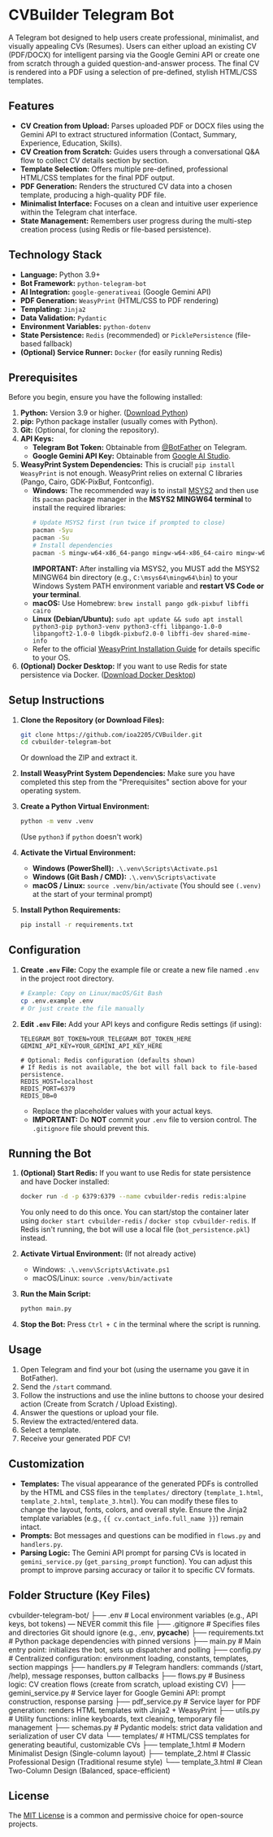 # CVBuilder Telegram Bot

A Telegram bot designed to help users create professional, minimalist, and visually appealing CVs (Resumes). Users can either upload an existing CV (PDF/DOCX) for intelligent parsing via the Google Gemini API or create one from scratch through a guided question-and-answer process. The final CV is rendered into a PDF using a selection of pre-defined, stylish HTML/CSS templates.

## Features

*   **CV Creation from Upload:** Parses uploaded PDF or DOCX files using the Gemini API to extract structured information (Contact, Summary, Experience, Education, Skills).
*   **CV Creation from Scratch:** Guides users through a conversational Q&A flow to collect CV details section by section.
*   **Template Selection:** Offers multiple pre-defined, professional HTML/CSS templates for the final PDF output.
*   **PDF Generation:** Renders the structured CV data into a chosen template, producing a high-quality PDF file.
*   **Minimalist Interface:** Focuses on a clean and intuitive user experience within the Telegram chat interface.
*   **State Management:** Remembers user progress during the multi-step creation process (using Redis or file-based persistence).

## Technology Stack

*   **Language:** Python 3.9+
*   **Bot Framework:** `python-telegram-bot`
*   **AI Integration:** `google-generativeai` (Google Gemini API)
*   **PDF Generation:** `WeasyPrint` (HTML/CSS to PDF rendering)
*   **Templating:** `Jinja2`
*   **Data Validation:** `Pydantic`
*   **Environment Variables:** `python-dotenv`
*   **State Persistence:** `Redis` (recommended) or `PicklePersistence` (file-based fallback)
*   **(Optional) Service Runner:** `Docker` (for easily running Redis)

## Prerequisites

Before you begin, ensure you have the following installed:

1.  **Python:** Version 3.9 or higher. ([Download Python](https://www.python.org/downloads/))
2.  **pip:** Python package installer (usually comes with Python).
3.  **Git:** (Optional, for cloning the repository).
4.  **API Keys:**
    *   **Telegram Bot Token:** Obtainable from [@BotFather](https://t.me/BotFather) on Telegram.
    *   **Google Gemini API Key:** Obtainable from [Google AI Studio](https://aistudio.google.com/app/apikey).
5.  **WeasyPrint System Dependencies:** This is crucial! `pip install WeasyPrint` is not enough. WeasyPrint relies on external C libraries (Pango, Cairo, GDK-PixBuf, Fontconfig).
    *   **Windows:** The recommended way is to install [MSYS2](https://www.msys2.org/) and then use its `pacman` package manager in the **MSYS2 MINGW64 terminal** to install the required libraries:
        ```bash
        # Update MSYS2 first (run twice if prompted to close)
        pacman -Syu
        pacman -Su
        # Install dependencies
        pacman -S mingw-w64-x86_64-pango mingw-w64-x86_64-cairo mingw-w64-x86_64-gdk-pixbuf2 mingw-w64-x86_64-fontconfig
        ```
        **IMPORTANT:** After installing via MSYS2, you MUST add the MSYS2 MINGW64 bin directory (e.g., `C:\msys64\mingw64\bin`) to your Windows System PATH environment variable and **restart VS Code or your terminal**.
    *   **macOS:** Use Homebrew: `brew install pango gdk-pixbuf libffi cairo`
    *   **Linux (Debian/Ubuntu):** `sudo apt update && sudo apt install python3-pip python3-venv python3-cffi libpango-1.0-0 libpangoft2-1.0-0 libgdk-pixbuf2.0-0 libffi-dev shared-mime-info`
    *   Refer to the official [WeasyPrint Installation Guide](https://doc.courtbouillon.org/weasyprint/stable/first_steps.html#installation) for details specific to your OS.
6.  **(Optional) Docker Desktop:** If you want to use Redis for state persistence via Docker. ([Download Docker Desktop](https://www.docker.com/products/docker-desktop/))

## Setup Instructions

1.  **Clone the Repository (or Download Files):**
    ```bash
    git clone https://github.com/ioa2205/CVBuilder.git
    cd cvbuilder-telegram-bot
    ```
    Or download the ZIP and extract it.

2.  **Install WeasyPrint System Dependencies:** Make sure you have completed this step from the "Prerequisites" section above for your operating system.

3.  **Create a Python Virtual Environment:**
    ```bash
    python -m venv .venv
    ```
    (Use `python3` if `python` doesn't work)

4.  **Activate the Virtual Environment:**
    *   **Windows (PowerShell):** `.\.venv\Scripts\Activate.ps1`
    *   **Windows (Git Bash / CMD):** `.\.venv\Scripts\activate`
    *   **macOS / Linux:** `source .venv/bin/activate`
    (You should see `(.venv)` at the start of your terminal prompt)

5.  **Install Python Requirements:**
    ```bash
    pip install -r requirements.txt
    ```

## Configuration

1.  **Create `.env` File:** Copy the example file or create a new file named `.env` in the project root directory.
    ```bash
    # Example: Copy on Linux/macOS/Git Bash
    cp .env.example .env
    # Or just create the file manually
    ```

2.  **Edit `.env` File:** Add your API keys and configure Redis settings (if using):
    ```dotenv
    TELEGRAM_BOT_TOKEN=YOUR_TELEGRAM_BOT_TOKEN_HERE
    GEMINI_API_KEY=YOUR_GEMINI_API_KEY_HERE

    # Optional: Redis configuration (defaults shown)
    # If Redis is not available, the bot will fall back to file-based persistence.
    REDIS_HOST=localhost
    REDIS_PORT=6379
    REDIS_DB=0
    ```
    *   Replace the placeholder values with your actual keys.
    *   **IMPORTANT:** Do **NOT** commit your `.env` file to version control. The `.gitignore` file should prevent this.

## Running the Bot

1.  **(Optional) Start Redis:** If you want to use Redis for state persistence and have Docker installed:
    ```bash
    docker run -d -p 6379:6379 --name cvbuilder-redis redis:alpine
    ```
    You only need to do this once. You can start/stop the container later using `docker start cvbuilder-redis` / `docker stop cvbuilder-redis`. If Redis isn't running, the bot will use a local file (`bot_persistence.pkl`) instead.

2.  **Activate Virtual Environment:** (If not already active)
    *   Windows: `.\.venv\Scripts\Activate.ps1`
    *   macOS/Linux: `source .venv/bin/activate`

3.  **Run the Main Script:**
    ```bash
    python main.py
    ```

4.  **Stop the Bot:** Press `Ctrl + C` in the terminal where the script is running.

## Usage

1.  Open Telegram and find your bot (using the username you gave it in BotFather).
2.  Send the `/start` command.
3.  Follow the instructions and use the inline buttons to choose your desired action (Create from Scratch / Upload Existing).
4.  Answer the questions or upload your file.
5.  Review the extracted/entered data.
6.  Select a template.
7.  Receive your generated PDF CV!

## Customization

*   **Templates:** The visual appearance of the generated PDFs is controlled by the HTML and CSS files in the `templates/` directory (`template_1.html`, `template_2.html`, `template_3.html`). You can modify these files to change the layout, fonts, colors, and overall style. Ensure the Jinja2 template variables (e.g., `{{ cv.contact_info.full_name }}`) remain intact.
*   **Prompts:** Bot messages and questions can be modified in `flows.py` and `handlers.py`.
*   **Parsing Logic:** The Gemini API prompt for parsing CVs is located in `gemini_service.py` (`get_parsing_prompt` function). You can adjust this prompt to improve parsing accuracy or tailor it to specific CV formats.

## Folder Structure (Key Files)

cvbuilder-telegram-bot/
├── .env                  # Local environment variables (e.g., API keys, bot tokens) — NEVER commit this file
├── .gitignore             # Specifies files and directories Git should ignore (e.g., .env, __pycache__)
├── requirements.txt       # Python package dependencies with pinned versions
├── main.py                # Main entry point: initializes the bot, sets up dispatcher and polling
├── config.py              # Centralized configuration: environment loading, constants, templates, section mappings
├── handlers.py            # Telegram handlers: commands (/start, /help), message responses, button callbacks
├── flows.py               # Business logic: CV creation flows (create from scratch, upload existing CV)
├── gemini_service.py      # Service layer for Google Gemini API: prompt construction, response parsing
├── pdf_service.py         # Service layer for PDF generation: renders HTML templates with Jinja2 + WeasyPrint
├── utils.py               # Utility functions: inline keyboards, text cleaning, temporary file management
├── schemas.py             # Pydantic models: strict data validation and serialization of user CV data
└── templates/             # HTML/CSS templates for generating beautiful, customizable CVs
    ├── template_1.html    # Modern Minimalist Design (Single-column layout)
    ├── template_2.html    # Classic Professional Design (Traditional resume style)
    └── template_3.html    # Clean Two-Column Design (Balanced, space-efficient)

## License

The [MIT License](https://opensource.org/licenses/MIT) is a common and permissive choice for open-source projects.
